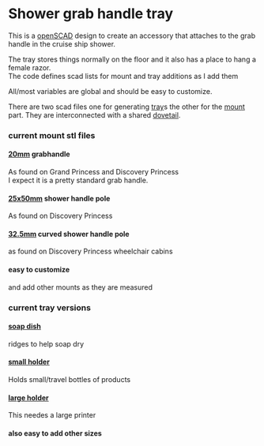 # Shower grab handle tray
This is a [openSCAD](https://openscad.org/) design to create an accessory that attaches to the grab handle in the cruise ship shower.

The tray stores things normally on the floor and it also has a place to hang a female razor.   
The code defines scad lists for mount and tray additions as I add them

All/most variables are global and should be easy to customize. 

There are two scad files one for generating [tray](src/universal_tray.scad)s the other for the [mount](src/universal_mounts.scad) part. 
They are interconnected with a shared [dovetail](src/dovetail.scad). 

### current mount stl files
#### [20mm](/src/stl/20mm_mount.stl) grabhandle
As found on Grand Princess and Discovery Princess   
I expect it is a pretty standard grab handle.
####  [25x50mm](/src/stl/25mm_mount.stl) shower handle pole 
As found on Discovery Princess 
#### [32.5mm](/src/stl/32mm_mount.stl) curved shower handle pole
as found on Discovery Princess wheelchair cabins
#### easy to customize
and add other mounts as they are measured

### current tray versions
#### [soap dish](src/stl/tray_short.stl)
ridges to help soap dry
#### [small holder](/src/stl/tray_small.stl)
Holds small/travel bottles of products
#### [large holder](/src/stl/tray_large.stl)
This needes a large printer
#### also easy to add other sizes




